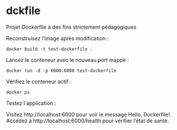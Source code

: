# dckfile

Projet Dockerfile à des fins strictement pédagogiques

Reconstruisez l’image après modification :

```
docker build -t test-dockerfile .
``` 

Lancez le conteneur avec le nouveau port mappé :

```
docker run -d -p 6000:6000 test-dockerfile
```

Vérifiez le conteneur actif :

```
docker ps
```

Testez l'application :

Visitez http://localhost:6000 pour voir le message Hello, Dockerfile!.
Accédez à http://localhost:6000/health pour vérifier l’état de santé.
